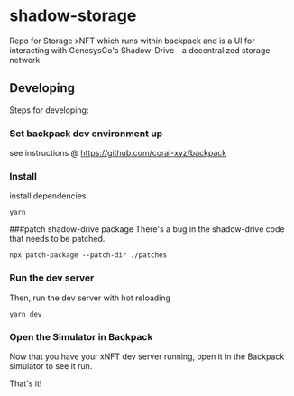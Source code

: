 # shadow-storage

Repo for Storage xNFT which runs within backpack and is a UI for interacting with GenesysGo's Shadow-Drive - a decentralized storage network.

## Developing
Steps for developing:

### Set backpack dev environment up
see instructions @ https://github.com/coral-xyz/backpack

### Install

install dependencies.

```
yarn
```

###patch shadow-drive package
There's a bug in the shadow-drive code that needs to be patched.

```
npx patch-package --patch-dir ./patches
```
### Run the dev server

Then, run the dev server with hot reloading

```
yarn dev
```

### Open the Simulator in Backpack

Now that you have your xNFT dev server running, open it in the Backpack simulator to see it run.

That's it!
